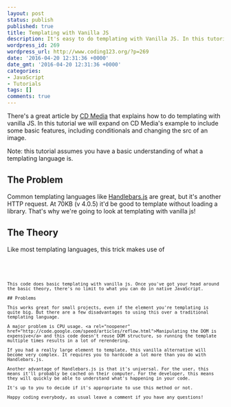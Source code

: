 ```yaml
---
layout: post
status: publish
published: true
title: Templating with Vanilla JS
description: It's easy to do templating with Vanilla JS. In this tutorial I will show you how, no need to load Handlbars.js every time you need to template JavaScript.
wordpress_id: 269
wordpress_url: http://www.coding123.org/?p=269
date: '2016-04-20 12:31:36 +0000'
date_gmt: '2016-04-20 12:31:36 +0000'
categories:
- JavaScript
- Tutorials
tags: []
comments: true
---
```


There's a great article by <a rel="noopener" href="http://codoki.com/2015/09/01/native-javascript-templating/">CD Media</a> that explains how to do templating with vanilla JS. In this tutorial we will expand on CD Media's example to include some basic features, including conditionals and changing the src of an image.

Note: this tutorial assumes you have a basic understanding of what a templating language is.

## The Problem

Common templating languages like <a rel="noopener" href="http://handlebarsjs.com/">Handlebars.js</a> are great, but it's another HTTP request. At 70KB (v 4.0.5) it'd be good to template without loading a library. That's why we're going to look at templating with vanilla js!

## The Theory

Like most templating languages, this trick makes use of <code><script type="text/template"></code>. Content inside the tag is initially ignored by the browser, but can be accessed after rendering with the ID. This means we can put a template of our HTML to be used by JavaScript to render HTML on the page using content supplied in the JS file.

So inside this script tag we add the basic HTML structure of the element we are templating. This will be used by the JavaScript as a template to fill with the content.

In our JavaScript, we have an array of objects containing the data to use. We create an anchor that holds all of our HTML and is appended to the DOM after the loop has finished. This avoids unnecessary <a rel="noopener" href="https://developers.google.com/speed/articles/reflow">browser reflow</a> by only interacting with the document once.

So we have an element that will hold all our HTML, now let's generate the HTML. To do this we loop through each object, and on each loop create an element that includes the html contained inside the script tag. If our script tag includes `<p class="data"></p>`, the element created in the loop will be `<p class="data"></p>`. Let's call this our object-element.

We use this object-element to add the data. So if our first loop gives us the object <code>{"data":"example"}</code>, we can add text to the object element by selecting the element by class name and appending our data as a child node. Now our object-element will contain the correct text and can be appended to our anchor.

We then go onto the next object in the array and repeat the process. When the loop is finished, we append the anchor, which contains all of our manipulated object-elements, to the DOM.

Let's look at the code.

## The Code

### JavaScript

```js
// Array of objects to pass to template
var people = [
    { 'name': 'Ted', 'age': '34', 'image': 'http://example1.jpg', 'favorite': 'yes' },
    { 'name': 'Marshall', 'age': '35', 'image': 'http://example2.jpg' },
    { 'name': 'Barney', 'age': '34', 'image': 'http://example3.jpg' }
]
// The template script HTML content
var template = document.getElementById('my-template').innerHTML
var anchor = document.createElement('span')
// Loop through each object in the people array and create an
// element based on #my-template HTML
people.forEach(function (person) {
    // Create element containing the HTML included in #my-template
  var el = document.createElement('div')
  el.innerHTML = template
  console.log(el)
    // Add content to elements idefntified by class name
  el.getElementsByClassName('name')[0].appendChild(document.createTextNode(person.name))
  el.getElementsByClassName('age')[0].appendChild(document.createTextNode(person.name))
    // Add src to image
  el.getElementsByClassName('image')[0].setAttribute('src', person.image)
    // Adds value if a property exists and removes the parent p tag that
    // if the property does not exist.
  if (person.favorite) {
    el.getElementsByClassName('yes')[0].appendChild(document.createTextNode(person.favorite))
  } else {
    el.getElementsByClassName('favorite')[0].remove()
  }
    // Add element to anchor, to be rendered when loop has finished
    // This is used to avoid unnecesary document reflow
  anchor.appendChild(el)
})
// Add anchor to DOM
document.getElementById('list').appendChild(anchor)
```

### HTML
<pre class=""><code class="html"><!-- the element we append to -->
<div id="list"></div>
  <!-- The template -->
  <script id="my-template" type="x-template">
<div>
      <img class="image ">
<h2 class="name">
Age: <span class="age"></span>
<p class="favorite">Favorite: <span class="yes"></span>
    </div>
  </script>
  <!-- End of template -->
```

This code does basic templating with vanilla js. Once you've got your head around the basic theory, there's no limit to what you can do in native JavaScript.

## Problems

This works great for small projects, even if the element you're templating is quite big. But there are a few disadvantages to using this over a traditional templating language.

A major problem is CPU usage. <a rel="noopener" href="http://code.google.com/speed/articles/reflow.html">Manipulating the DOM is expensive</a> and this code doesn't reuse DOM structure, so running the template multiple times results in a lot of rerendering.

If you had a really large element to template, this vanilla alternative will become very complex. It requires you to hardcode a lot more than you do with Handlebars.js.

Another advantage of Handlebars.js is that it's universal. For the user, this means it'll probably be cached on their computer. For the developer, this means they will quickly be able to understand what's happening in your code.

It's up to you to decide if it's appropriate to use this method or not.

Happy coding everybody, as usual leave a comment if you have any questions!
